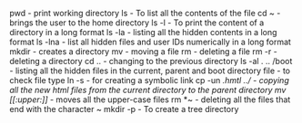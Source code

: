 pwd - print working directory
ls - To list all the contents of the file
cd ~ - brings the user to the home directory
ls -l - To print the content of a directory in a long format
ls -la - listing all the hidden contents in a long format
ls -lna - list all hidden files and user IDs numerically in a long format 
mkdir - creates a directory
mv - moving a file
rm - deleting a file
rm -r - deleting a directory
cd .. - changing to the previous directory
ls -al . .. /boot - listing all the hidden files in the current, parent and boot directory 
 file - to check file type
ln -s - for creating a symbolic link
cp -un *.hmtl ../ - copying all the new html files from the current directory to the parent directory
mv [[:upper:]]* - moves all the upper-case files
rm *~ - deleting all the files that end with the character ~
mkdir -p - To create a tree directory
